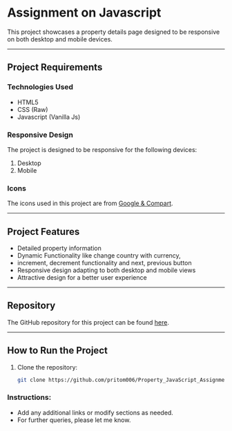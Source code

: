# Assignment on Javascript

This project showcases a property details page designed to be responsive on both desktop and mobile devices.

---

## Project Requirements

### Technologies Used
- HTML5
- CSS (Raw)
- Javascript (Vanilla Js)

### Responsive Design
The project is designed to be responsive for the following devices:
1. Desktop
2. Mobile

### Icons
The icons used in this project are from [Google & Compart](https://www.compart.com/en/unicode/U+3164).

---

## Project Features
- Detailed property information
- Dynamic Functionality like change country with currency,
- increment, decrement functionality and next, previous button
- Responsive design adapting to both desktop and mobile views
- Attractive design for a better user experience



---

## Repository
The GitHub repository for this project can be found [here](https://github.com/pritom006/Property_JavaScript_Assignment).

---

## How to Run the Project
1. Clone the repository:
   ```bash
   git clone https://github.com/pritom006/Property_JavaScript_Assignment

### Instructions:
- Add any additional links or modify sections as needed.
- For further queries, please let me know.
